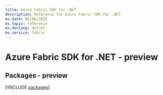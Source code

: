 ```yaml
---
title: Azure Fabric SDK for .NET
description: Reference for Azure Fabric SDK for .NET
ms.date: 06/06/2025
ms.topic: reference
ms.devlang: dotnet
ms.service: fabric
---
```

# Azure Fabric SDK for .NET - preview
## Packages - preview
[!INCLUDE [packages](fabric-index.md)]